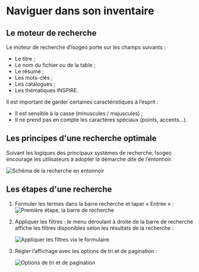 # Naviguer dans son inventaire

## Le moteur de recherche

Le moteur de recherche d’Isogeo porte sur les champs suivants :

* Le titre ;
* Le nom du fichier ou de la table ;
* Le résumé ;
* Les mots-clés ;
* Les catalogues ;
* Les thématiques INSPIRE.

Il est important de garder certaines caractéristiques à l’esprit :

* Il est sensible à la casse (minuscules / majuscules) ;
* Il ne prend pas en compte les caractères spéciaux (points, accents…).

## Les principes d'une recherche optimale

Suivant les logiques des principaux systèmes de recherche, Isogeo encourage les utilisateurs à adopter la démarche dite de l’entonnoir.

![Schéma de la recherche en entonnoir](/fr/images/all_search_schema.png "Chercher les données dans Isogeo")

## Les étapes d'une recherche

1.	Formuler les termes dans la barre recherche et taper « Entrée » :
    ![Première étape, la barre de recherche](/fr/images/search_bar_submersion.png "Commencer par taper les termes de la recherche")

2.	Appliquer les filtres : le menu déroulant à droite de la barre de recherche affiche les filtres disponibles selon les résultats de la recherche :

    ![Appliquer les filtres via le formulaire](/fr/images/search_bar_filters_submersion.png "Filtrer sur les différents critères disponibles")

3.	Régler l’affichage avec les options de tri et de pagination :

    ![Options de tri et de pagination](/fr/images/inv_ordering_pagination_options.png "Trier et régler la pagination")
